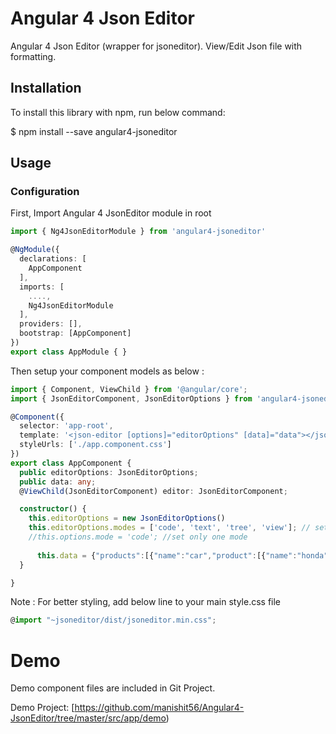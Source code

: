 # Angular 4 Json Editor

Angular 4 Json Editor (wrapper for jsoneditor). View/Edit Json file with formatting.

## Installation

To install this library with npm, run below command:

$ npm install --save angular4-jsoneditor

## Usage

### Configuration

First, Import Angular 4 JsonEditor module in root

```ts
import { Ng4JsonEditorModule } from 'angular4-jsoneditor' 

@NgModule({
  declarations: [
    AppComponent
  ],
  imports: [
    ....,
    Ng4JsonEditorModule
  ],
  providers: [],
  bootstrap: [AppComponent]
})
export class AppModule { }
```
Then setup your component models as below :

```ts
import { Component, ViewChild } from '@angular/core';
import { JsonEditorComponent, JsonEditorOptions } from 'angular4-jsoneditor/jsoneditor/jsoneditor.component';

@Component({
  selector: 'app-root',
  template: '<json-editor [options]="editorOptions" [data]="data"></json-editor>',
  styleUrls: ['./app.component.css']
})
export class AppComponent {
  public editorOptions: JsonEditorOptions;
  public data: any;
  @ViewChild(JsonEditorComponent) editor: JsonEditorComponent;

  constructor() { 
    this.editorOptions = new JsonEditorOptions()
    this.editorOptions.modes = ['code', 'text', 'tree', 'view']; // set all allowed modes
    //this.options.mode = 'code'; //set only one mode
      
      this.data = {"products":[{"name":"car","product":[{"name":"honda","model":[{"id":"civic","name":"civic"},{"id":"accord","name":"accord"},{"id":"crv","name":"crv"},{"id":"pilot","name":"pilot"},{"id":"odyssey","name":"odyssey"}]}]}]}
  }

}
```
Note : For better styling, add below line to your main style.css file

```ts
@import "~jsoneditor/dist/jsoneditor.min.css";
```
# Demo
Demo component files are included in Git Project.

Demo Project:
[https://github.com/manishit56/Angular4-JsonEditor/tree/master/src/app/demo)


